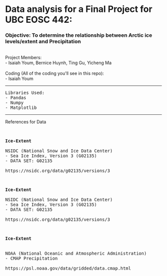 # Data analysis for a Final Project for UBC EOSC 442:

<h3>Objective: To determine the relationship between Arctic ice levels/extent and Precipitation</h3>
<br>
Project Members:<br> 
- Isaiah Youm, Bernice Huynh, Ting Gu, Yicheng Ma
<br>
<br>
Coding (All of the coding you'll see in this repo):<br>
- Isaiah Youm
<hr>
<pre>
Libraries Used:
- Pandas
- Numpy
- Matplotlib
</pre>

<hr>
References for Data
<p>&nbsp;</p>

<pre>
<strong>Ice-Extent</strong><br>
NSIDC (National Snow and Ice Data Center)
- Sea Ice Index, Version 3 (G02135)
- DATA SET: G02135

https://nsidc.org/data/g02135/versions/3
</pre>

<p>&nbsp;</p>

<pre>
<strong>Ice-Extent</strong><br>
NSIDC (National Snow and Ice Data Center)
- Sea Ice Index, Version 3 (G02135)
- DATA SET: G02135

https://nsidc.org/data/g02135/versions/3
</pre>

<p>&nbsp;</p>

<pre>
<strong>Ice-Extent</strong><br>

NOAA (National Oceanic and Atmospheric Administration)
- CMAP Precipitation

https://psl.noaa.gov/data/gridded/data.cmap.html
</pre>